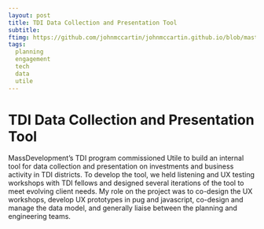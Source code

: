 ```yaml
---
layout: post
title: TDI Data Collection and Presentation Tool
subtitle: 
ftimg: https://github.com/johnmccartin/johnmccartin.github.io/blob/master/img/tdi/Fall_River_District_Map.jpeg?raw=true
tags:
  planning
  engagement
  tech
  data
  utile
---
```


# TDI Data Collection and Presentation Tool

MassDevelopment’s TDI program commissioned Utile to build an internal tool for data collection and presentation on investments and business activity in TDI districts. To develop the tool, we held listening and UX testing workshops with TDI fellows and designed several iterations of the tool to meet evolving client needs. My role on the project was to co-design the UX workshops, develop UX prototypes in pug and javascript, co-design and manage the data model, and generally liaise between the planning and engineering teams.